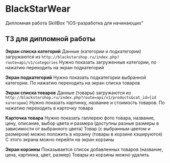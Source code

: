 # BlackStarWear
 Дипломная работа SkillBox "IOS-разработка для начинающих"


ТЗ для дипломной работы
----------------

**Экран списка категорий**
Данные (категории и подкатегории) загружаются из `http://blackstarshop.ru/index.php?route=api/v1/categories`
Нужно показать загруженные категории, по нажатию переходить на экран подкатегорий

**Экран подкатегорий**
Нужно показать подкатегории выбранной категории. По нажатию переходить на экран списка товаров

**Экран списка товаров**
Данные (товары) загружаются из `http://blackstarshop.ru/index.php?route=api/v1/products&cat_id={id категории}`
Нужно показать картинку, название и стоимость товаров. По нажатию переходить в карточку товара

 **Карточка товара**
Нужно показать галлерею фото товара, название, цену, описание, выбор цвета и размера (доступны разные размеры в зависимости от выбранного цвета)
Товар (с выбранным цветом и размером) можно положить в корзину (товары в корзине кэшируются) С этого экрана можно перейти на экран корзины

**Экран корзины**
Показывается список добавленных товаров (название, цена, картинка, цвет, размер) Товары из корзины можно удалить
